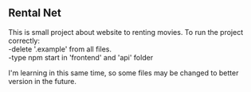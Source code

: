 ## Rental Net

This is small project about website to renting movies.
To run the project correctly:<br/>
 -delete '.example' from all files.<br/>
 -type npm start in 'frontend' and 'api' folder<br/>

I'm learning in this same time, so some files may be changed to better version in the future.